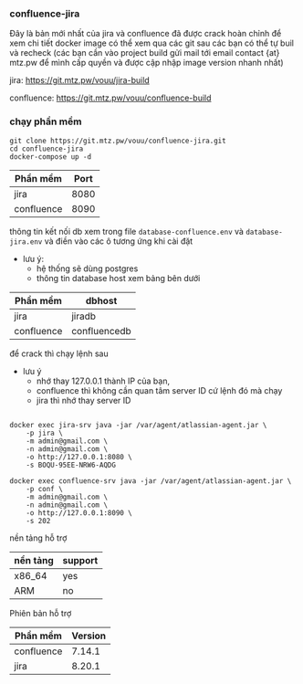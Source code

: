 ### confluence-jira

Đây là bản mới nhất của jira và confluence đã được crack hoàn chỉnh 
để xem chi tiết docker image có thể xem qua các git sau các bạn có thể tự buil và recheck (các bạn cần vào project build gửi mail tới email contact {at} mtz.pw để mình cấp quyền và được cập nhập image version nhanh nhất)

jira: 
https://git.mtz.pw/vouu/jira-build

confluence: 
https://git.mtz.pw/vouu/confluence-build


### chạy phần mềm

```
git clone https://git.mtz.pw/vouu/confluence-jira.git
cd confluence-jira
docker-compose up -d
``` 

| Phần mềm     | Port |
| ------------ | ----------- |
| jira         | 8080        |
| confluence   | 8090        |


thông tin kết nối db xem trong file  ```database-confluence.env``` và ```database-jira.env``` và điền vào các ô tương ứng khi cài đặt

- lưu ý: 
    - hệ thống sẽ dùng postgres
    - thông tin database host xem bảng bên dưới


| Phần mềm     | dbhost      |
| ------------ | ----------- |
| jira         | jiradb      |
| confluence   | confluencedb|



để crack thì chạy lệnh sau 

- lưu ý 
    - nhớ thay 127.0.0.1 thành IP của bạn,
    - confluence thì không cần quan tâm server ID cứ lệnh đó mà chạy
    - jira thì nhớ thay server ID 

```

docker exec jira-srv java -jar /var/agent/atlassian-agent.jar \
    -p jira \
    -m admin@gmail.com \
    -n admin@gmail.com \
    -o http://127.0.0.1:8080 \
    -s BOQU-95EE-NRW6-AQDG

docker exec confluence-srv java -jar /var/agent/atlassian-agent.jar \
    -p conf \
    -m admin@gmail.com \
    -n admin@gmail.com \
    -o http://127.0.0.1:8090 \
    -s 202
```

nền tảng hỗ trợ

| nền tảng     | support   |
| ------------ | --------- |
| x86_64       | yes       |
| ARM          | no        |

Phiên bản hỗ trợ

| Phần mềm     | Version   |
| ------------ | --------- |
| confluence   | 7.14.1    |
| jira         | 8.20.1    |